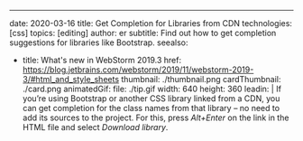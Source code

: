 ---
date: 2020-03-16
title: Get Completion for Libraries from CDN
technologies: [css]
topics: [editing]
author: er
subtitle: Find out how to get completion suggestions for libraries like Bootstrap.
seealso:
- title: What's new in WebStorm 2019.3
  href: https://blog.jetbrains.com/webstorm/2019/11/webstorm-2019-3/#html_and_style_sheets
thumbnail: ./thumbnail.png
cardThumbnail: ./card.png
animatedGif:
  file: ./tip.gif
  width: 640
  height: 360
leadin: |
  If you’re using Bootstrap or another CSS library linked from a 
  CDN, you can get completion for the class names from that library – no 
  need to add its sources to the project. For this, press *Alt+Enter* on the 
  link in the HTML file and select *Download library*.
